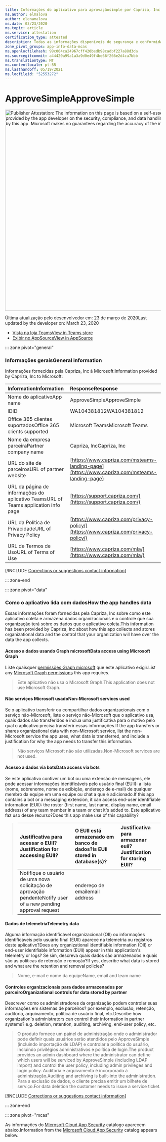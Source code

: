 ```yaml
---
title: Informações do aplicativo para aprovaçãosimple por Capriza, Inc
ms.author: elmalova
author: elenamalova
ms.date: 03/23/2020
ms.topic: article
ms.service: attestation
certification_type: attested
description: Todas as informações disponíveis de segurança e conformidade para o ApproveSimple, suas políticas de tratamento de dados, suas informações de catálogo de aplicativos Microsoft Cloud App Security e informações de segurança/conformidade no registro CSA STAR.
zone_pivot_groups: app-info-data-mcas
ms.openlocfilehash: 99c004ca24967cff420bedb98cadbf227a88d3da
ms.sourcegitcommit: a44420a99a1a3a9d0e49f4be66f266e2d4ca7bbb
ms.translationtype: MT
ms.contentlocale: pt-BR
ms.lasthandoff: 05/19/2021
ms.locfileid: "52553272"
---
```

# <a name="approvesimple"></a><span data-ttu-id="034fe-103">ApproveSimple</span><span class="sxs-lookup"><span data-stu-id="034fe-103">ApproveSimple</span></span>

<p></p>
<img alt="Publisher Attestation: The information on this page is based on a self-assessment report provided by the app developer on the security, compliance, and data handling practices followed by this app. Microsoft makes no guarantees regarding the accuracy of the information." src="../media/attested.png" width="650" />
<p><span data-ttu-id="034fe-104">Última atualização pelo desenvolvedor em: 23 de março de 2020</span><span class="sxs-lookup"><span data-stu-id="034fe-104">Last updated by the developer on: March 23, 2020</span></span></p>

* <span data-ttu-id="034fe-105"><a href="https://teams.microsoft.com/l/app/c920bd4d-3e2a-449a-b30a-26d2a73fa875" target="_blank">Vista na loja Teams</a></span><span class="sxs-lookup"><span data-stu-id="034fe-105"><a href="https://teams.microsoft.com/l/app/c920bd4d-3e2a-449a-b30a-26d2a73fa875" target="_blank">View in Teams store</a></span></span>
* <span data-ttu-id="034fe-106"><a href="https://appsource.microsoft.com/product/office/WA104381812" target="_blank">Exibir no AppSource</a></span><span class="sxs-lookup"><span data-stu-id="034fe-106"><a href="https://appsource.microsoft.com/product/office/WA104381812" target="_blank">View in AppSource</a></span></span>

::: zone pivot="general"

### <a name="general-information"></a><span data-ttu-id="034fe-107">Informações gerais</span><span class="sxs-lookup"><span data-stu-id="034fe-107">General information</span></span>

<span data-ttu-id="034fe-108">Informações fornecidas pela Capriza, Inc à Microsoft:</span><span class="sxs-lookup"><span data-stu-id="034fe-108">Information provided by Capriza, Inc to Microsoft:</span></span>

| <span data-ttu-id="034fe-109">**Information**</span><span class="sxs-lookup"><span data-stu-id="034fe-109">**Information**</span></span> | <span data-ttu-id="034fe-110">**Response**</span><span class="sxs-lookup"><span data-stu-id="034fe-110">**Response**</span></span> |
|:----------------|:-------------|
| <span data-ttu-id="034fe-111">Nome do aplicativo</span><span class="sxs-lookup"><span data-stu-id="034fe-111">App name</span></span> | <span data-ttu-id="034fe-112">ApproveSimple</span><span class="sxs-lookup"><span data-stu-id="034fe-112">ApproveSimple</span></span> |
| <span data-ttu-id="034fe-113">ID</span><span class="sxs-lookup"><span data-stu-id="034fe-113">ID</span></span> | <span data-ttu-id="034fe-114">WA104381812</span><span class="sxs-lookup"><span data-stu-id="034fe-114">WA104381812</span></span> |
| <span data-ttu-id="034fe-115">Office 365 clientes suportados</span><span class="sxs-lookup"><span data-stu-id="034fe-115">Office 365 clients supported</span></span> | <span data-ttu-id="034fe-116">Microsoft Teams</span><span class="sxs-lookup"><span data-stu-id="034fe-116">Microsoft Teams</span></span> |
| <span data-ttu-id="034fe-117">Nome da empresa parceira</span><span class="sxs-lookup"><span data-stu-id="034fe-117">Partner company name</span></span> | <span data-ttu-id="034fe-118">Capriza, Inc</span><span class="sxs-lookup"><span data-stu-id="034fe-118">Capriza, Inc</span></span> |
| <span data-ttu-id="034fe-119">URL do site de parceiros</span><span class="sxs-lookup"><span data-stu-id="034fe-119">URL of partner website</span></span> | [https://www.capriza.com/msteams-landing-page](https://www.capriza.com/msteams-landing-page) |
| <span data-ttu-id="034fe-120">URL da página de informações do aplicativo Teams</span><span class="sxs-lookup"><span data-stu-id="034fe-120">URL of Teams application info page</span></span> | [https://support.capriza.com/](https://support.capriza.com/) |
| <span data-ttu-id="034fe-121">URL da Política de Privacidade</span><span class="sxs-lookup"><span data-stu-id="034fe-121">URL of Privacy Policy</span></span> | [https://www.capriza.com/privacy-policy/](https://www.capriza.com/privacy-policy/) |
| <span data-ttu-id="034fe-122">URL de Termos de Uso</span><span class="sxs-lookup"><span data-stu-id="034fe-122">URL of Terms of Use</span></span> | [https://www.capriza.com/mla/](https://www.capriza.com/mla/) |

 [!INCLUDE [Corrections or suggestions contact information](../includes/corrections-or-suggestions.md)]

::: zone-end

::: zone pivot="data"

### <a name="how-the-app-handles-data"></a><span data-ttu-id="034fe-123">Como o aplicativo lida com dados</span><span class="sxs-lookup"><span data-stu-id="034fe-123">How the app handles data</span></span>

<span data-ttu-id="034fe-124">Essas informações foram fornecidas pela Capriza, Inc sobre como este aplicativo coleta e armazena dados organizacionais e o controle que sua organização terá sobre os dados que o aplicativo coleta.</span><span class="sxs-lookup"><span data-stu-id="034fe-124">This information has been provided by Capriza, Inc about how this app collects and stores organizational data and the control that your organization will have over the data the app collects.</span></span>

#### <a name="data-access-using-microsoft-graph"></a><span data-ttu-id="034fe-125">Acesso a dados usando Graph microsoft</span><span class="sxs-lookup"><span data-stu-id="034fe-125">Data access using Microsoft Graph</span></span>

<span data-ttu-id="034fe-126">Liste quaisquer [permissões Graph microsoft](https://docs.microsoft.com/graph/permissions-reference) que este aplicativo exigir.</span><span class="sxs-lookup"><span data-stu-id="034fe-126">List any [Microsoft Graph permissions](https://docs.microsoft.com/graph/permissions-reference) this app requires.</span></span>

><span data-ttu-id="034fe-127">Este aplicativo não usa o Microsoft Graph.</span><span class="sxs-lookup"><span data-stu-id="034fe-127">This application does not use Microsoft Graph.</span></span>


#### <a name="non-microsoft-services-used"></a><span data-ttu-id="034fe-128">Não serviços Microsoft usado</span><span class="sxs-lookup"><span data-stu-id="034fe-128">Non-Microsoft services used</span></span>

<span data-ttu-id="034fe-129">Se o aplicativo transferir ou compartilhar dados organizacionais com o serviço não-Microsoft, liste o serviço não-Microsoft que o aplicativo usa, quais dados são transferidos e inclua uma justificativa para o motivo pelo qual o aplicativo precisa transferir essas informações.</span><span class="sxs-lookup"><span data-stu-id="034fe-129">If the app transfers or shares organizational data with non-Microsoft service, list the non-Microsoft service the app uses, what data is transferred, and include a justification for why the app needs to transfer this information.</span></span>

><span data-ttu-id="034fe-130">Não serviços Microsoft não são utilizadas.</span><span class="sxs-lookup"><span data-stu-id="034fe-130">Non-Microsoft services are not used.</span></span>

#### <a name="data-access-via-bots"></a><span data-ttu-id="034fe-131">Acesso a dados via bots</span><span class="sxs-lookup"><span data-stu-id="034fe-131">Data access via bots</span></span>

<span data-ttu-id="034fe-132">Se este aplicativo contiver um bot ou uma extensão de mensagens, ele pode acessar informações identificáveis pelo usuário final (EUII): a lista (nome, sobrenome, nome de exibição, endereço de e-mail) de qualquer membro da equipe em uma equipe ou chat a que é adicionado.</span><span class="sxs-lookup"><span data-stu-id="034fe-132">If this app contains a bot or a messaging extension, it can access end-user identifiable information (EUII): the roster (first name, last name, display name, email address) of any team member in a team or chat it's added to.</span></span> <span data-ttu-id="034fe-133">Este aplicativo faz uso desse recurso?</span><span class="sxs-lookup"><span data-stu-id="034fe-133">Does this app make use of this capability?</span></span>

>| <span data-ttu-id="034fe-134">**Justificativa para acessar o EUII?**</span><span class="sxs-lookup"><span data-stu-id="034fe-134">**Justification for accessing EUII?**</span></span>  | <span data-ttu-id="034fe-135">**O EUII está armazenado em banco de dados?**</span><span class="sxs-lookup"><span data-stu-id="034fe-135">**Is EUII stored in database(s)?**</span></span> | <span data-ttu-id="034fe-136">**Justificativa para armazenar euii?**</span><span class="sxs-lookup"><span data-stu-id="034fe-136">**Justification for storing EUII?**</span></span> |
>|:--------------------------------|:---------------------|:--------------------------|
>| <span data-ttu-id="034fe-137">Notifique o usuário de uma nova solicitação de aprovação pendente</span><span class="sxs-lookup"><span data-stu-id="034fe-137">Notify user of a new pending approval request</span></span> | <span data-ttu-id="034fe-138">endereço de email</span><span class="sxs-lookup"><span data-stu-id="034fe-138">email address</span></span> |  |


#### <a name="telemetry-data"></a><span data-ttu-id="034fe-139">Dados de telemetria</span><span class="sxs-lookup"><span data-stu-id="034fe-139">Telemetry data</span></span>

<span data-ttu-id="034fe-140">Alguma informação identificável organizacional (OII) ou informações identificáveis pelo usuário final (EUII) aparece na telemetria ou registros deste aplicativo?</span><span class="sxs-lookup"><span data-stu-id="034fe-140">Does any organizational identifiable information (OII) or end-user identifiable information (EUII) appear in this application's telemetry or logs?</span></span> <span data-ttu-id="034fe-141">Se sim, descreva quais dados são armazenados e quais são as políticas de retenção e remoção?</span><span class="sxs-lookup"><span data-stu-id="034fe-141">If yes, describe what data is stored and what are the retention and removal policies?</span></span>

><span data-ttu-id="034fe-142">Nome, e-mail e nome da equipe</span><span class="sxs-lookup"><span data-stu-id="034fe-142">Name, email and team name</span></span>

#### <a name="organizational-controls-for-data-stored-by-partner"></a><span data-ttu-id="034fe-143">Controles organizacionais para dados armazenados por parceiro</span><span class="sxs-lookup"><span data-stu-id="034fe-143">Organizational controls for data stored by partner</span></span>

<span data-ttu-id="034fe-144">Descrever como os administradores da organização podem controlar suas informações em sistemas de parceiros? por exemplo, exclusão, retenção, auditoria, arquivamento, política de usuário final, etc.</span><span class="sxs-lookup"><span data-stu-id="034fe-144">Describe how organization's administrators can control their information in partner systems? e.g. deletion, retention, auditing, archiving, end-user policy, etc.</span></span>

><span data-ttu-id="034fe-145">O produto fornece um painel de administração onde o administrador pode definir quais usuários serão atendidos pelo ApproveSimple (incluindo importação de LDAP) e controlar a política do usuário, incluindo privilégios administrativos e política de login.</span><span class="sxs-lookup"><span data-stu-id="034fe-145">The product provides an admin dashboard where the administrator can define which users will be serviced by ApproveSimple (including LDAP import) and control the user policy, including admin privileges and login policy.</span></span> <span data-ttu-id="034fe-146">Auditoria e arquivamento é incorporado à administração.</span><span class="sxs-lookup"><span data-stu-id="034fe-146">Auditing and archiving is built-into the administration.</span></span> <span data-ttu-id="034fe-147">Para a exclusão de dados, o cliente precisa emitir um bilhete de serviço.</span><span class="sxs-lookup"><span data-stu-id="034fe-147">For data deletion the customer needs to issue a service ticket.</span></span> 


[!INCLUDE [Corrections or suggestions contact information](../includes/corrections-or-suggestions.md)]

::: zone-end

::: zone pivot="mcas"

<span data-ttu-id="034fe-148">As informações do [Microsoft Cloud App Security](https://www.microsoft.com/enterprise-mobility-security/cloud-app-security) catálogo aparecem abaixo.</span><span class="sxs-lookup"><span data-stu-id="034fe-148">Information from the [Microsoft Cloud App Security](https://www.microsoft.com/enterprise-mobility-security/cloud-app-security) catalog appears below.</span></span>

<iframe height='1020' title='<span data-ttu-id="034fe-149">Microsoft Cloud App Security informação</span><span class="sxs-lookup"><span data-stu-id="034fe-149">Microsoft Cloud App Security Information</span></span>' src='https://appmcasinfoprod.azurewebsites.net/#/dashboard/27275' frameborder='no' style='width: 100%;'></iframe><span data-ttu-id="034fe-150">

<a href="https://appmcasinfoprod.azurewebsites.net/#/dashboard/27275" target="_blank">Exibir em uma nova guia</a></span><span class="sxs-lookup"><span data-stu-id="034fe-150">

<a href="https://appmcasinfoprod.azurewebsites.net/#/dashboard/27275" target="_blank">View in a new tab</a></span></span>

[!INCLUDE [Corrections or suggestions contact information](../includes/corrections-or-suggestions.md)]

::: zone-end

